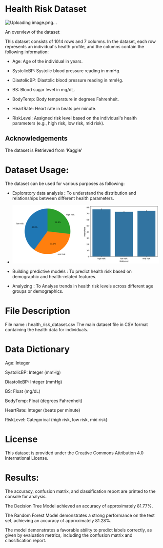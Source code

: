 # Health Risk Dataset 
![Uploading image.png…]()


An overview of the dataset:

This dataset consists of 1014 rows and 7 columns. In the dataset, each row represents an individual's health profile, and the columns contain the following information:

- Age: Age of the individual in years.

- SystolicBP: Systolic blood pressure reading in mmHg.

- DiastolicBP: Diastolic blood pressure reading in mmHg.

- BS: Blood sugar level in mg/dL.

- BodyTemp: Body temperature in degrees Fahrenheit.

- HeartRate: Heart rate in beats per minute.

- RiskLevel: Assigned risk level based on the individual's health parameters (e.g., high risk, low risk, mid risk).

## Acknowledgements

The dataset is Retrieved from 'Kaggle'

# Dataset Usage:

The dataset can be used for various purposes as following:

- Exploratory data analysis : To understand the distribution and relationships between different health parameters.
- ![EDA](https://github.com/Neha29Pereira/Masters-Projects/blob/main/EDA_maternity_NP.png)

- Building predictive models : To predict health risk based on demographic and health-related features.

- Analyzing : To Analyse trends in health risk levels across different age groups or demographics.

# File Description

File name : health_risk_dataset.csv
The main dataset file in CSV format containing the health data for individuals.

# Data Dictionary

Age: Integer

SystolicBP: Integer (mmHg)

DiastolicBP: Integer (mmHg)

BS: Float (mg/dL)

BodyTemp: Float (degrees Fahrenheit)

HeartRate: Integer (beats per minute)

RiskLevel: Categorical (high risk, low risk, mid risk)

# License

This dataset is provided under the Creative Commons Attribution 4.0 International License.

# Results:

The accuracy, confusion matrix, and classification report are printed to the console for analysis.

The Decision Tree Model achieved an accuracy of approximately 81.77%.  

The Random Forest Model demonstrates a strong performance on the test set, achieving an accuracy of approximately 81.28%.

The model demonstrates a favorable ability to predict labels correctly, as given by evaluation metrics, including the confusion matrix and classification report. 


